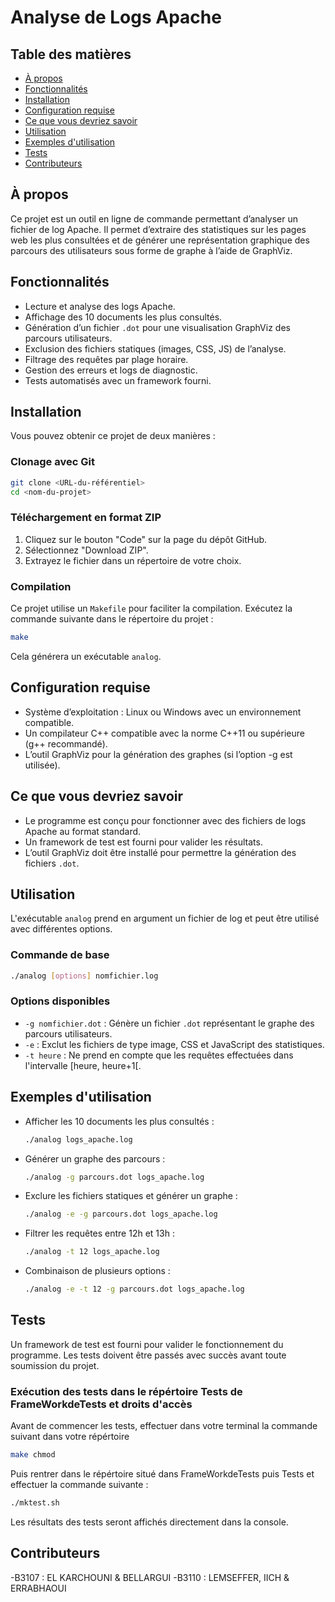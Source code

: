 # Analyse de Logs Apache

## Table des matières
- [À propos](#à-propos)
- [Fonctionnalités](#fonctionnalités)
- [Installation](#installation)
- [Configuration requise](#configuration-requise)
- [Ce que vous devriez savoir](#ce-que-vous-devriez-savoir)
- [Utilisation](#utilisation)
- [Exemples d'utilisation](#exemples-dutilisation)
- [Tests](#tests)
- [Contributeurs](#contributeurs)

## À propos
Ce projet est un outil en ligne de commande permettant d’analyser un fichier de log Apache. Il permet d’extraire des statistiques sur les pages web les plus consultées et de générer une représentation graphique des parcours des utilisateurs sous forme de graphe à l’aide de GraphViz.

## Fonctionnalités
- Lecture et analyse des logs Apache.
- Affichage des 10 documents les plus consultés.
- Génération d’un fichier `.dot` pour une visualisation GraphViz des parcours utilisateurs.
- Exclusion des fichiers statiques (images, CSS, JS) de l’analyse.
- Filtrage des requêtes par plage horaire.
- Gestion des erreurs et logs de diagnostic.
- Tests automatisés avec un framework fourni.

## Installation
Vous pouvez obtenir ce projet de deux manières :

### Clonage avec Git
```sh
git clone <URL-du-référentiel>
cd <nom-du-projet>
```

### Téléchargement en format ZIP
1. Cliquez sur le bouton "Code" sur la page du dépôt GitHub.
2. Sélectionnez "Download ZIP".
3. Extrayez le fichier dans un répertoire de votre choix.

### Compilation
Ce projet utilise un `Makefile` pour faciliter la compilation. Exécutez la commande suivante dans le répertoire du projet :
```sh
make
```
Cela générera un exécutable `analog`.

## Configuration requise
- Système d’exploitation : Linux ou Windows avec un environnement compatible.
- Un compilateur C++ compatible avec la norme C++11 ou supérieure (g++ recommandé).
- L’outil GraphViz pour la génération des graphes (si l’option -g est utilisée).

## Ce que vous devriez savoir
- Le programme est conçu pour fonctionner avec des fichiers de logs Apache au format standard.
- Un framework de test est fourni pour valider les résultats.
- L’outil GraphViz doit être installé pour permettre la génération des fichiers `.dot`.

## Utilisation
L'exécutable `analog` prend en argument un fichier de log et peut être utilisé avec différentes options.

### Commande de base
```sh
./analog [options] nomfichier.log
```

### Options disponibles
- `-g nomfichier.dot` : Génère un fichier `.dot` représentant le graphe des parcours utilisateurs.
- `-e` : Exclut les fichiers de type image, CSS et JavaScript des statistiques.
- `-t heure` : Ne prend en compte que les requêtes effectuées dans l'intervalle [heure, heure+1[.

## Exemples d'utilisation
- Afficher les 10 documents les plus consultés :
  ```sh
  ./analog logs_apache.log
  ```
- Générer un graphe des parcours :
  ```sh
  ./analog -g parcours.dot logs_apache.log
  ```
- Exclure les fichiers statiques et générer un graphe :
  ```sh
  ./analog -e -g parcours.dot logs_apache.log
  ```
- Filtrer les requêtes entre 12h et 13h :
  ```sh
  ./analog -t 12 logs_apache.log
  ```
- Combinaison de plusieurs options :
  ```sh
  ./analog -e -t 12 -g parcours.dot logs_apache.log
  ```

## Tests
Un framework de test est fourni pour valider le fonctionnement du programme. Les tests doivent être passés avec succès avant toute soumission du projet.

### Exécution des tests dans le répértoire Tests de FrameWorkdeTests et droits d'accès 
Avant de commencer les tests, effectuer dans votre terminal la commande suivant dans votre répértoire 
```sh
make chmod
```
Puis rentrer dans le répértoire situé dans FrameWorkdeTests puis Tests et effectuer la commande suivante : 
```sh
./mktest.sh
```
Les résultats des tests seront affichés directement dans la console.

## Contributeurs
-B3107 : EL KARCHOUNI & BELLARGUI
-B3110 : LEMSEFFER, IICH & ERRABHAOUI
